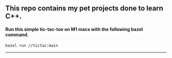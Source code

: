 ## This repo contains my pet projects done to learn C++.

 #### Run this simple tic-tac-toe on M1 macs with the following bazel command.

```
bazel run //tictac:main
```
---

